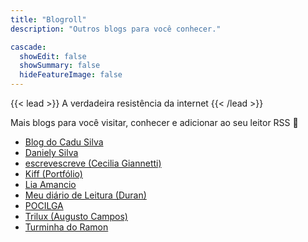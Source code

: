 ```yaml
---
title: "Blogroll"
description: "Outros blogs para você conhecer."

cascade:
  showEdit: false
  showSummary: false
  hideFeatureImage: false
---
```


{{< lead >}}
A verdadeira resistência da internet
{{< /lead >}}

Mais blogs para você visitar, conhecer e adicionar ao seu leitor RSS :memo: 

- [Blog do Cadu Silva](https://blog.cadusilva.com/)
- [Daniely Silva](https://danielysilva.com.br/)
- [escrevescreve (Cecilia Giannetti)](https://escrevescreve.wordpress.com/)
- [Kiff (Portfólio)](https://kiff.com.br/)
- [Lia Amancio](https://liaamancio.com.br/)
- [Meu diário de Leitura (Duran)](https://123duran.github.io/diarioDeLeitura/)
- [POCILGA](https://pocilga.com.br)
- [Trilux (Augusto Campos)](https://trilux.org/)
- [Turminha do Ramon](https://turminhadoramon.blogspot.com/)
